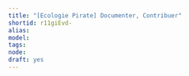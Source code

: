 ```yaml
---
title: "[Ecologie Pirate] Documenter, Contribuer"
shortid: r11giEvd-
alias: 
model: 
tags: 
node: 
draft: yes
--- 
```

 